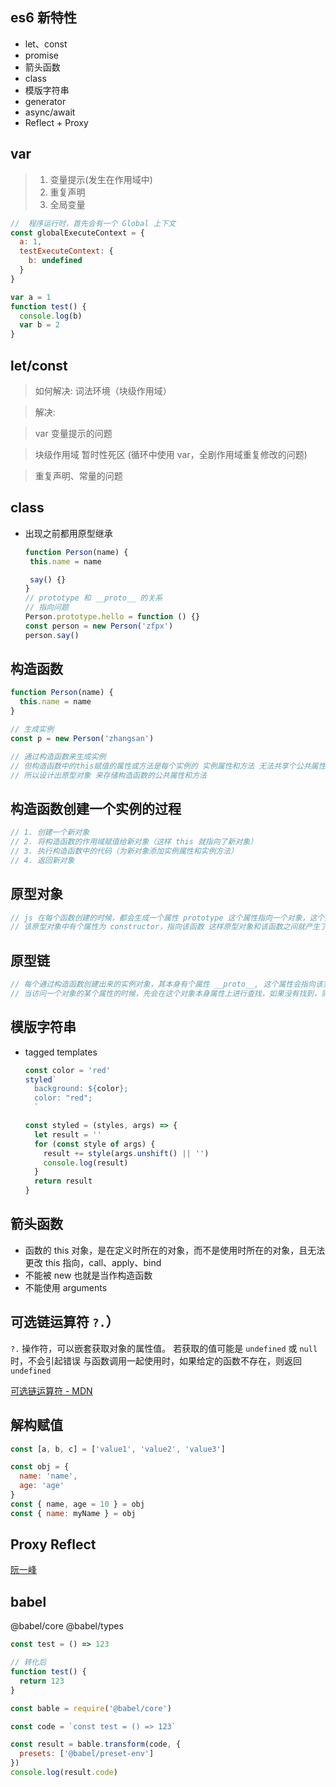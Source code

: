 ## es6 新特性

- let、const
- promise
- 箭头函数
- class
- 模版字符串
- generator
- async/await
- Reflect + Proxy

## var

> 1. 变量提示(发生在作用域中)
> 2. 重复声明
> 3. 全局变量

```js
//  程序运行时，首先会有一个 Global 上下文
const globalExecuteContext = {
  a: 1,
  testExecuteContext: {
    b: undefined
  }
}

var a = 1
function test() {
  console.log(b)
  var b = 2
}
```

## let/const

> 如何解决: 词法环境（块级作用域）

> 解决:

> var 变量提示的问题

> 块级作用域 暂时性死区 (循环中使用 var，全剧作用域重复修改的问题)

> 重复声明、常量的问题

<!-- 变量作用域，执行上下文，暂时性死去 -->
<!-- 变量提示，变量污染，常量 -->

## class

- 出现之前都用原型继承

  ```js
  function Person(name) {
   this.name = name

   say() {}
  }
  // prototype 和 __proto__ 的关系
  // 指向问题
  Person.prototype.hello = function () {}
  const person = new Person('zfpx')
  person.say()
  ```

## 构造函数

```js
function Person(name) {
  this.name = name
}

// 生成实例
const p = new Person('zhangsan')

// 通过构造函数来生成实例
// 但构造函数中的this赋值的属性或方法是每个实例的 实例属性和方法 无法共享个公共属性
// 所以设计出原型对象 来存储构造函数的公共属性和方法
```

## 构造函数创建一个实例的过程

```js
// 1. 创建一个新对象
// 2. 将构造函数的作用域赋值给新对象（这样 this 就指向了新对象）
// 3. 执行构造函数中的代码（为新对象添加实例属性和实例方法）
// 4. 返回新对象
```

## 原型对象

```js
// js 在每个函数创建的时候，都会生成一个属性 prototype 这个属性指向一个对象，这个对象就是此函数的原型对象。
// 该原型对象中有个属性为 constructor，指向该函数 这样原型对象和该函数之间就产生了联系
```

## 原型链

```js
// 每个通过构造函数创建出来的实例对象，其本身有个属性 __proto__, 这个属性会指向该实例对象的构造函数的原型对象
// 当访问一个对象的某个属性的时候，先会在这个对象本身属性上进行查找，如果没有找到，则会通过它的__proto__属性去查找，找到它的构造函数的原型对象，如果还没有找到就是在其构造函数的prototype的__proto__中查找，这样一层一层向上查找就会形成一个链式结构，成为原型链
```

## 模版字符串

- tagged templates

  ```js
  const color = 'red'
  styled`
    background: ${color};
    color: "red";
    `

  const styled = (styles, args) => {
    let result = ''
    for (const style of args) {
      result += style(args.unshift() || '')
      console.log(result)
    }
    return result
  }
  ```

## 箭头函数

- 函数的 this 对象，是在定义时所在的对象，而不是使用时所在的对象，且无法更改 this 指向，call、apply、bind
- 不能被 new 也就是当作构造函数
- 不能使用 arguments

## 可选链运算符 `?.`）

`?.` 操作符，可以嵌套获取对象的属性值。
若获取的值可能是 `undefined` 或 `null` 时，不会引起错误
与函数调用一起使用时，如果给定的函数不存在，则返回 `undefined`

[可选链运算符 - MDN](https://developer.mozilla.org/zh-CN/docs/Web/JavaScript/Reference/Operators/Optional_chaining)

## 解构赋值

```js
const [a, b, c] = ['value1', 'value2', 'value3']

const obj = {
  name: 'name',
  age: 'age'
}
const { name, age = 10 } = obj
const { name: myName } = obj
```

## Proxy Reflect

[阮一峰](https://www.bookstack.cn/read/es6-3rd/docs-reflect.md)

## babel

@babel/core
@babel/types

```js
const test = () => 123

// 转化后
function test() {
  return 123
}
```

```js
const bable = require('@babel/core')

const code = `const test = () => 123`

const result = bable.transform(code, {
  presets: ['@babel/preset-env']
})
console.log(result.code)
```
